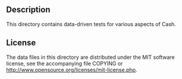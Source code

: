 Description
------------

This directory contains data-driven tests for various aspects of Cash.

License
--------

The data files in this directory are distributed under the MIT software
license, see the accompanying file COPYING or
http://www.opensource.org/licenses/mit-license.php.
